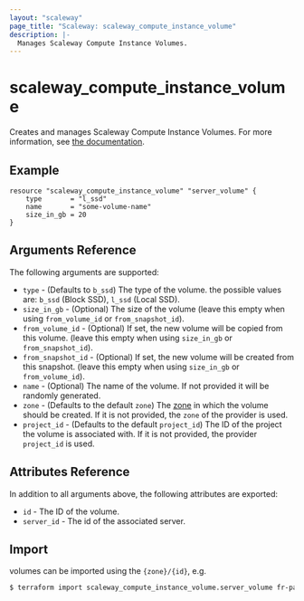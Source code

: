 ```yaml
---
layout: "scaleway"
page_title: "Scaleway: scaleway_compute_instance_volume"
description: |-
  Manages Scaleway Compute Instance Volumes.
---
```


# scaleway_compute_instance_volume

Creates and manages Scaleway Compute Instance Volumes. For more information, see [the documentation](https://developers.scaleway.com/en/products/instance/api/#volumes-7e8a39).

## Example

```hcl
resource "scaleway_compute_instance_volume" "server_volume" {
    type       = "l_ssd"
    name       = "some-volume-name"
    size_in_gb = 20
}
```

## Arguments Reference

The following arguments are supported:

- `type` - (Defaults to `b_ssd`) The type of the volume. the possible values are: `b_ssd` (Block SSD), `l_ssd` (Local SSD).
- `size_in_gb` - (Optional) The size of the volume (leave this empty when using `from_volume_id` or `from_snapshot_id`).
- `from_volume_id` - (Optional) If set, the new volume will be copied from this volume. (leave this empty when using `size_in_gb` or `from_snapshot_id`).
- `from_snapshot_id` - (Optional) If set, the new volume will be created from this snapshot. (leave this empty when using `size_in_gb` or `from_volume_id`).
- `name` - (Optional) The name of the volume. If not provided it will be randomly generated.
- `zone` - (Defaults to the default `zone`) The [zone](https://developers.scaleway.com/en/quickstart/#zone-definition) in which the volume should be created. If it is not provided, the `zone` of the provider is used.
- `project_id` - (Defaults to the default `project_id`) The ID of the project the volume is associated with. If it is not provided, the provider `project_id` is used.

## Attributes Reference

In addition to all arguments above, the following attributes are exported:

- `id` - The ID of the volume.
- `server_id` - The id of the associated server.

## Import

volumes can be imported using the `{zone}/{id}`, e.g.

```bash
$ terraform import scaleway_compute_instance_volume.server_volume fr-par-1/11111111-1111-1111-1111-111111111111
```
